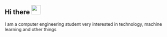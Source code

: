 ## Hi there <img src="https://raw.githubusercontent.com/MartinHeinz/MartinHeinz/master/wave.gif" width="30px" height="30px">
I am a computer engineering student very interested in technology, machine learning and other things


 